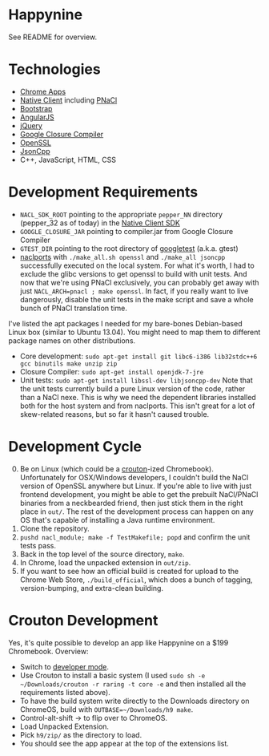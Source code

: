 Happynine
===

See README for overview.

Technologies
===

* [Chrome Apps](http://developer.chrome.com/apps/)
* [Native Client](https://developers.google.com/native-client/) including [PNaCl](http://www.chromium.org/nativeclient/pnacl)
* [Bootstrap](http://getbootstrap.com/)
* [AngularJS](http://angularjs.org/)
* [jQuery](http://jquery.com/)
* [Google Closure Compiler](https://developers.google.com/closure/compiler/)
* [OpenSSL](https://www.openssl.org/)
* [JsonCpp](http://jsoncpp.sourceforge.net/)
* C++, JavaScript, HTML, CSS

Development Requirements
===

* `NACL_SDK_ROOT` pointing to the appropriate `pepper_NN` directory (pepper_32 as of today) in the [Native Client SDK](https://developers.google.com/native-client/sdk/download)
* `GOOGLE_CLOSURE_JAR` pointing to compiler.jar from Google Closure Compiler
* `GTEST_DIR` pointing to the root directory of [googletest](https://code.google.com/p/googletest/) (a.k.a. gtest)
* [naclports](https://code.google.com/p/naclports/) with `./make_all.sh openssl` and `./make_all jsoncpp` successfully executed on the local system. For what it's worth, I had to exclude the glibc versions to get openssl to build with unit tests. And now that we're using PNaCl exclusively, you can probably get away with just `NACL_ARCH=pnacl ; make openssl`. In fact, if you really want to live dangerously, disable the unit tests in the make script and save a whole bunch of PNaCl translation time.

I've listed the apt packages I needed for my bare-bones Debian-based Linux box (similar to Ubuntu 13.04). You might need to map them to different package names on other distributions.

* Core development: `sudo apt-get install git libc6-i386 lib32stdc++6 gcc binutils make unzip zip`
* Closure Compiler: `sudo apt-get install openjdk-7-jre`
* Unit tests: `sudo apt-get install libssl-dev libjsoncpp-dev` Note that the unit tests currently build a pure Linux version of the code, rather than a NaCl nexe. This is why we need the dependent libraries installed both for the host system and from naclports. This isn't great for a lot of skew-related reasons, but so far it hasn't caused trouble.

Development Cycle
===

0. Be on Linux (which could be a [crouton](https://github.com/dnschneid/crouton)-ized Chromebook). Unfortunately for OSX/Windows developers, I couldn't build the NaCl version of OpenSSL anywhere but Linux. If you're able to live with just frontend development, you might be able to get the prebuilt NaCl/PNaCl binaries from a neckbearded friend, then just stick them in the right place in `out/`. The rest of the development process can happen on any OS that's capable of installing a Java runtime environment.
1. Clone the repository.
2. `pushd nacl_module; make -f TestMakefile; popd` and confirm the unit tests pass.
3. Back in the top level of the source directory, `make`.
4. In Chrome, load the unpacked extension in `out/zip`.
5. If you want to see how an official build is created for upload to the Chrome Web Store, `./build_official`, which does a bunch of tagging, version-bumping, and extra-clean building.

Crouton Development
===

Yes, it's quite possible to develop an app like Happynine on a $199 Chromebook. Overview:

* Switch to [developer mode](http://www.chromium.org/chromium-os/poking-around-your-chrome-os-device).
* Use Crouton to install a basic system (I used `sudo sh -e ~/Downloads/crouton -r raring -t core -e` and then installed all the requirements listed above).
* To have the build system write directly to the Downloads directory on ChromeOS, build with `OUTBASE=~/Downloads/h9 make`.
* Control-alt-shift &rarr; to flip over to ChromeOS.
* Load Unpacked Extension.
* Pick `h9/zip/` as the directory to load.
* You should see the app appear at the top of the extensions list.
